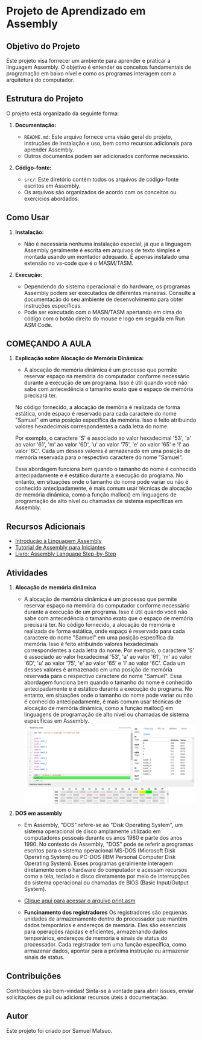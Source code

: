 # Projeto de Aprendizado em Assembly

## Objetivo do Projeto
Este projeto visa fornecer um ambiente para aprender e praticar a linguagem Assembly. O objetivo é entender os conceitos fundamentais de programação em baixo nível e como os programas interagem com a arquitetura do computador.

## Estrutura do Projeto
O projeto está organizado da seguinte forma:

1. **Documentação:**
   - `README.md`: Este arquivo fornece uma visão geral do projeto, instruções de instalação e uso, bem como recursos adicionais para aprender Assembly.
   - Outros documentos podem ser adicionados conforme necessário.

2. **Código-fonte:**
   - `src/`: Este diretório contém todos os arquivos de código-fonte escritos em Assembly.
   - Os arquivos são organizados de acordo com os conceitos ou exercícios abordados.

## Como Usar
1. **Instalação:**
   - Não é necessária nenhuma instalação especial, já que a linguagem Assembly geralmente é escrita em arquivos de texto simples e montada usando um montador adequado. É apenas instalado uma extensão no vs-code que é o MASM/TASM.

2. **Execução:**
   - Dependendo do sistema operacional e do hardware, os programas Assembly podem ser executados de diferentes maneiras. Consulte a documentação do seu ambiente de desenvolvimento para obter instruções específicas.
   - Pode ser executado com o MASN/TASM apertando em cima do código com o botão direito do mouse e logo em seguida em Run ASM Code.

## COMEÇANDO A AULA

1. **Explicação sobre Alocação de Memória Dinâmica:**
   - A alocação de memória dinâmica é um processo que permite reservar espaço na memória do computador conforme necessário durante a execução de um programa. Isso é útil quando você não sabe com antecedência o tamanho exato que o espaço de memória precisará ter.
   
   No código fornecido, a alocação de memória é realizada de forma estática, onde espaço é reservado para cada caractere do nome "Samuel" em uma posição específica da memória. Isso é feito atribuindo valores hexadecimais correspondentes a cada letra do nome.
   
   Por exemplo, o caractere 'S' é associado ao valor hexadecimal '53', 'a' ao valor '61', 'm' ao valor '6D', 'u' ao valor '75', 'e' ao valor '65' e 'l' ao valor '6C'. Cada um desses valores é armazenado em uma posição de memória reservada para o respectivo caractere do nome "Samuel".

   Essa abordagem funciona bem quando o tamanho do nome é conhecido antecipadamente e é estático durante a execução do programa. No entanto, em situações onde o tamanho do nome pode variar ou não é conhecido antecipadamente, é mais comum usar técnicas de alocação de memória dinâmica, como a função malloc() em linguagens de programação de alto nível ou chamadas de sistema específicas em Assembly.
## Recursos Adicionais
- [Introdução à Linguagem Assembly](https://pt.wikipedia.org/wiki/Linguagem_assembly)
- [Tutorial de Assembly para Iniciantes](https://www.tutorialspoint.com/assembly_programming/index.htm)
- [Livro: Assembly Language Step-by-Step](https://www.amazon.com/Assembly-Language-Step-Step-Programming/dp/0470497025)

## Atividades 
1. **Alocação de memória dinâmica**
   - A alocação de memória dinâmica é um processo que permite reservar espaço na memória do computador conforme necessário durante a execução de um programa. Isso é útil quando você não sabe com antecedência o tamanho exato que o espaço de memória precisará ter.
   No código fornecido, a alocação de memória é realizada de forma estática, onde espaço é reservado para cada caractere do nome "Samuel" em uma posição específica da memória. Isso é feito atribuindo valores hexadecimais correspondentes a cada letra do nome.
   Por exemplo, o caractere 'S' é associado ao valor hexadecimal '53', 'a' ao valor '61', 'm' ao valor '6D', 'u' ao valor '75', 'e' ao valor '65' e 'l' ao valor '6C'. Cada um desses valores é armazenado em uma posição de memória reservada para o respectivo caractere do nome "Samuel".
   Essa abordagem funciona bem quando o tamanho do nome é conhecido antecipadamente e é estático durante a execução do programa. No entanto, em situações onde o tamanho do nome pode variar ou não é conhecido antecipadamente, é mais comum usar técnicas de alocação de memória dinâmica, como a função malloc() em linguagens de programação de alto nível ou chamadas de sistema específicas em Assembly.
   ![Descrição da imagem](img/primeiro_cod.png)

2. **DOS em assembly**
   - Em Assembly, "DOS" refere-se ao "Disk Operating System", um sistema operacional de disco amplamente utilizado em computadores pessoais durante os anos 1980 e parte dos anos 1990. No contexto de Assembly, "DOS" pode se referir a programas escritos para o sistema operacional MS-DOS (Microsoft Disk Operating System) ou PC-DOS (IBM Personal Computer Disk Operating System). Esses programas geralmente interagem diretamente com o hardware do computador e acessam recursos como a tela, teclado e disco diretamente por meio de interrupções do sistema operacional ou chamadas de BIOS (Basic Input/Output System).

   - [Clique aqui para acessar o arquivo print.asm](src/print.asm)
 
   - **Funcinamento dos registradores**
    Os registradores são pequenas unidades de armazenamento dentro do processador que mantêm dados temporários e endereços de memória. Eles são essenciais para operações rápidas e eficientes, armazenando dados temporários, endereços de memória e sinais de status do processador. Cada registrador tem uma função específica, como armazenar dados, apontar para a próxima instrução ou armazenar sinais de status.


## Contribuições
Contribuições são bem-vindas! Sinta-se à vontade para abrir issues, enviar solicitações de pull ou adicionar recursos úteis à documentação.

## Autor
Este projeto foi criado por Samuel Matsuo.
